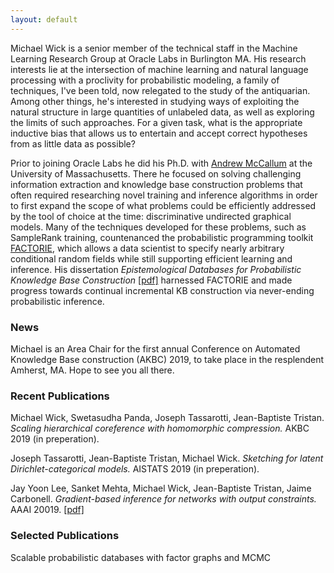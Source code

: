 ```yaml
---
layout: default
---
```


Michael Wick is a senior member of the technical staff in the Machine Learning Research Group at Oracle Labs in Burlington MA.  His research interests lie at the intersection of machine learning and natural language processing with a proclivity for probabilistic modeling, a family of techniques, I've been told, now relegated to the study of the antiquarian.  Among other things, he's interested in studying ways of exploiting the natural structure in large quantities of unlabeled data, as well as exploring the limits of such approaches.  For a given task, what is the appropriate inductive bias that allows us to entertain and accept correct hypotheses from as little data as possible?

Prior to joining Oracle Labs he did his Ph.D. with [Andrew McCallum](https://people.cs.umass.edu/~mccallum/) at the University of Massachusetts.  There he focused on solving challenging information extraction and knowledge base construction problems that often required researching novel training and inference algorithms in order to first expand the scope of what problems could be efficiently addressed by the tool of choice at the time: discriminative undirected graphical models.  Many of the techniques developed for these problems, such as SampleRank training, countenanced the probabilistic programming toolkit [FACTORIE](http://factorie.cs.umass.edu), which allows a data scientist to specify nearly arbitrary conditional random fields while still supporting efficient learning and inference.  His dissertation *Epistemological Databases for Probabilistic Knowledge Base Construction* [[pdf]](https://scholarworks.umass.edu/cgi/viewcontent.cgi?article=1338&context=dissertations_2) harnessed FACTORIE and made progress towards continual incremental KB construction via never-ending probabilistic inference.



### News

Michael is an Area Chair for the first annual Conference on Automated Knowledge Base construction (AKBC) 2019, to take place in the resplendent Amherst, MA.  Hope to see you all there.

### Recent Publications

Michael Wick, Swetasudha Panda, Joseph Tassarotti, Jean-Baptiste Tristan.  *Scaling hierarchical coreference with homomorphic compression.*  AKBC 2019 (in preperation).

Joseph Tassarotti, Jean-Baptiste Tristan, Michael Wick.  *Sketching for latent Dirichlet-categorical models.*  AISTATS 2019 (in preperation).


Jay Yoon Lee, Sanket Mehta, Michael Wick, Jean-Baptiste Tristan, Jaime Carbonell.  *Gradient-based inference for networks with output constraints.*  AAAI 20019. [[pdf]](https://www.aaai.org/Papers/AAAI/2019/AAAI-LeeJ.6432.pdf)



### Selected Publications

Scalable probabilistic databases with factor graphs and MCMC